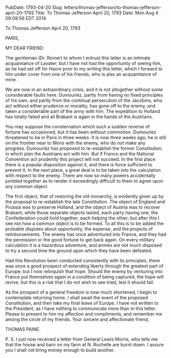 PubDate: 1793-04-20
Slug: letters/thomas-jefferson/to-thomas-jefferson-april-20-1793
Title: To Thomas Jefferson  April 20, 1793
Date: Mon Aug  4 09:08:56 EDT 2014

   To Thomas Jefferson  April 20, 1793

   PARIS,

   MY DEAR FRIEND:

   The gentleman (Dr. Romer) to whom I entrust this letter is an intimate
   acquaintance of Lavater; but I have not had the opportunity of seeing him,
   as he had set off for Havre prior to my writing this letter, which I
   forward to him under cover from one of his friends, who is also an
   acquaintance of mine.

   We are now in an extraordinary crisis, and it is not altogether without
   some considerable faults here. Dumouriez, partly from having no fixed
   principles of his own, and partly from the continual persecution of the
   Jacobins, who act without either prudence or morality, has gone off to the
   enemy, and taken a considerable part of the army with him. The expedition
   to Holland has totally failed and all Brabant is again in the hands of the
   Austrians.

   You may suppose the consternation which such a sudden reverse of fortune
   has occasioned, but it has been without commotion. Dumouriez threatened to
   be in Paris in three weeks. It is now three weeks ago; he is still on the
   frontier near to Mons with the enemy, who do not make any progress.
   Dumouriez has proposed to re-establish the former Constitution, in which
   plan the Austrians act with him. But if France and the National Convention
   act prudently this project will not succeed. In the first place there is a
   popular disposition against it, and there is force sufficient to prevent
   it. In the next place, a great deal is to be taken into the calculation
   with respect to the enemy. There are now so many powers accidentally
   jumbled together as to render it exceedingly difficult to them to agree
   upon any common object.

   The first object, that of restoring the old monarchy, is evidently given
   up by the proposal to re-establish the late Constitution. The object of
   England and Prussia was to preserve Holland, and the object of Austria was
   to recover Brabant; while those separate objects lasted, each party having
   one, the Confederation could hold together, each helping the other; but
   after this I see not how a common object is to be formed. To all this is
   to be added the probable disputes about opportunity, the expense, and the
   projects of reimbursements. The enemy has once adventured into France, and
   they had the permission or the good fortune to get back again. On every
   military calculation it is a hazardous adventure, and armies are not much
   disposed to try a second time the ground upon which they have been
   defeated.

   Had this Revolution been conducted consistently with its principles, there
   was once a good prospect of extending liberty through the greatest part of
   Europe; but I now relinquish that hope. Should the enemy by venturing into
   France put themselves again in a condition of being captured, the hope
   will revive; but this is a risk that I do not wish to see tried, lest it
   should fail.

   As the prospect of a general freedom is now much shortened, I begin to
   contemplate returning home. I shall await the event of the proposed
   Constitution, and then take my final leave of Europe. I have not written
   to the President, as I have nothing to communicate more than in this
   letter. Please to present to him my affection and compliments, and
   remember me among the circle of my friends. Your sincere and affectionate
   friend,

   THOMAS PAINE.

   P. S. I just now received a letter from General Lewis Morris, who tells me
   that the house and barn on my farm at N. Rochelle are burnt down. I assure
   you I shall not bring money enough to build another.



